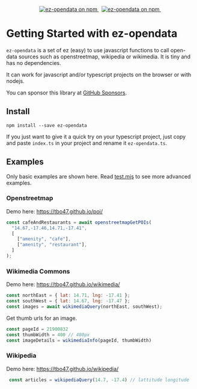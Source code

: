 <p align="center">
  <a href="https://www.npmjs.com/ez-opendata">
    <img src="https://img.shields.io/npm/v/ez-opendata.svg?logo=npm&logoColor=fff&label=NPM+package&color=limegreen" alt="ez-opendata on npm" />
  </a>&nbsp;
  <a href="https://www.npmjs.com/ez-opendata">
    <img src="https://img.shields.io/npm/dw/ez-opendata.svg?logo=npm&logoColor=fff&label=NPM+package&color=limegreen" alt="ez-opendata on npm" />
  </a>&nbsp;
</p>

# Getting Started with ez-opendata

`ez-opendata` is a set of ez (easy) to use javascript functions to call open-data sources such as openstreetmap, wikipedia or wikimedia.
It is tiny and has no dependencies.

It can work for javascript and/or typescript projects on the browser or with nodejs.

You can sponsor this library at [GitHub Sponsors](https://github.com/sponsors/tbo47).

## Install

`npm install --save ez-opendata`

If you just want to give it a quick try on your typescript project, just copy and paste `index.ts` in your project and rename it `ez-opendata.ts`.

## Examples

Only basic examples are shown here. Read [test.mjs](./test.mjs) to see more advanced examples.
### Openstreetmap

Demo here: https://tbo47.github.io/poi/

```javascript
const cafeAndRestaurants = await openstreetmapGetPOIs(
  "14.67,-17.46,14.71,-17.41",
  [
    ["amenity", "cafe"],
    ["amenity", "restaurant"],
  ]
);
```

### Wikimedia Commons 

Demo here: https://tbo47.github.io/wikimedia/

```javascript
const northEast = { lat: 14.71, lng: -17.41 };
const southWest = { lat: 14.67, lng: -17.47 };
const images = await wikimediaQuery(northEast, southWest);
```

Get thumb urls for an image.
```javascript
const pageId = 21900832
const thumbWidth = 400 // 400px
const imageDetails = wikimediaInfo(pageId, thumbWidth)
```

### Wikipedia

Demo here: https://tbo47.github.io/wikipedia/

```javascript
 const articles = wikipediaQuery(14.7, -17.4) // lattitude longitude
```
